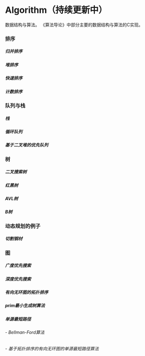 ﻿# Algorithm（持续更新中）
数据结构与算法。
《算法导论》中部分主要的数据结构与算法的C实现。

### 排序
##### 归并排序
##### 堆排序
##### 快速排序
##### 计数排序

### 队列与栈
##### 栈
##### 循环队列
##### 基于二叉堆的优先队列

### 树
##### 二叉搜索树
##### 红黑树
##### AVL树
##### B树

### 动态规划的例子
##### 切割钢材

### 图
##### 广度优先搜索
##### 深度优先搜索
##### 有向无环图的拓扑排序
##### prim最小生成树算法
##### 单源最短路径
###### - Bellman-Ford算法
###### - 基于拓扑排序的有向无环图的单源最短路径算法
